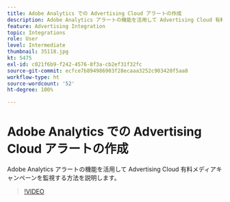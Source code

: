 ```yaml
---
title: Adobe Analytics での Advertising Cloud アラートの作成
description: Adobe Analytics アラートの機能を活用して Advertising Cloud 有料メディアキャンペーンを監視する方法を説明します。
feature: Advertising Integration
topic: Integrations
role: User
level: Intermediate
thumbnail: 35118.jpg
kt: 5475
exl-id: c021f6b9-f242-4576-8f3a-cb2ef31f32fc
source-git-commit: ecfce7b894986903f28ecaaa3252c903420f5aa8
workflow-type: ht
source-wordcount: '52'
ht-degree: 100%

---
```


# Adobe Analytics での Advertising Cloud アラートの作成

Adobe Analytics アラートの機能を活用して Advertising Cloud 有料メディアキャンペーンを監視する方法を説明します。

>[!VIDEO](https://video.tv.adobe.com/v/35118/?quality=12&learn=on)
